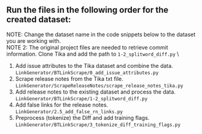 ## Run the files in the following order for the created dataset:
NOTE: Change the dataset name in the code snippets below to the dataset you are working with. \
NOTE 2: The original project files are needed to retrieve commit information. Clone Tika and add the path to `1-2_splitword_diff.py` \
1. Add issue attributes to the Tika dataset and combine the data. \
`LinkGenerator/BTLinkScrape/0_add_issue_attributes.py` 
2. Scrape release notes from the Tika txt file. \
`LinkGenerator/ScrapeReleaseNotes/scrape_release_notes_tika.py`
3. Add release notes to the existing dataset and process the data. \
`LinkGenerator/BTLinkScrape/1-2_splitword_diff.py`
4. Add false links for the release notes. \
`LinkGenerator/2.5_add_false_rn_links.py`
5. Preprocess (tokenize) the Diff and add training flags. \
`LinkGenerator/BTLinkScrape/3_tokenize_diff_training_flags.py`
